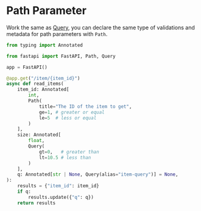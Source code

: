 # Path Parameter
Work the same as [Query](query_parameter_and_string_validations.md), you can declare the same type of validations and metadata for path parameters with `Path`.
```python
from typing import Annotated

from fastapi import FastAPI, Path, Query

app = FastAPI()

@app.get("/item/{item_id}")
async def read_items(
	item_id: Annotated[
		int,
		Path(
			title="The ID of the item to get",
			ge=1, # greater or equal
			le=5  # less or equal
		)
	],
	size: Annotated[
		float,
		Query(
			gt=0,   # greater than
			lt=10.5 # less than
		)
	],
	q: Annotated[str | None, Query(alias="item-query")] = None,
):
	results = {"item_id": item_id}
	if q:
		results.update({"q": q})
	return results
```